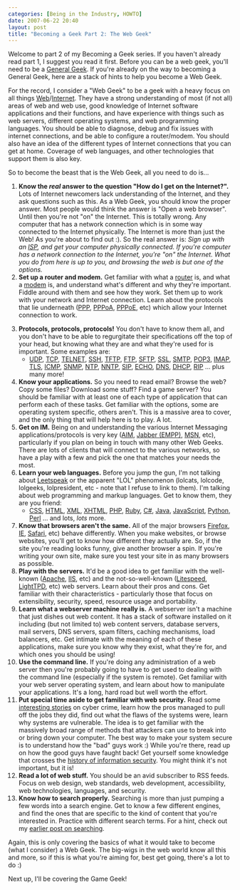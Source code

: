```yaml
---
categories: [Being in the Industry, HOWTO]
date: 2007-06-22 20:40
layout: post
title: "Becoming a Geek Part 2: The Web Geek"
---
```

Welcome to part 2 of my Becoming a Geek series. If you haven't already read part 1, I suggest you read it first. Before you can be a web geek, you'll need to be a <a href="/posts/becoming-a-geek-part-1-the-general-geek/" title="Becoming a Geek Part 1: The General Geek">General Geek</a>. If you're already on the way to becoming a General Geek, here are a stack of hints to help you become a Web Geek.

<!--more-->

For the record, I consider a "Web Geek" to be a geek with a heavy focus on all things <a href="http://en.wikipedia.org/wiki/World_Wide_Web" title="World Wide Web">Web</a>/<a href="http://en.wikipedia.org/wiki/Internet" title="Internet">Internet</a>. They have a strong understanding of most (if not all) areas of web and web use, good knowledge of Internet software applications and their functions, and have experience with things such as web servers, different operating systems, and web programming languages. You should be able to diagnose, debug and fix issues with internet connections, and be able to configure a router/modem. You should also have an idea of the different types of Internet connections that you can get at home. Coverage of web languages, and other technologies that support them is also key.

So to become the beast that is the Web Geek, all you need to do is...<ol><li><strong>Know the <em>real</em> answer to the question "How do I get on the Internet?".</strong> Lots of Internet newcomers lack understanding of the Internet, and they ask questions such as this. As a Web Geek, you should know the proper answer. Most people would think the answer is "Open a web browser". Until then you're not "on" the Internet. This is totally wrong. Any computer that has a network connection which is in some way connected to the Internet physically. The Internet is more than just the Web! As you're about to find out :). So the real answer is: <em>Sign up with an <a href="http://en.wikipedia.org/wiki/Internet_service_provider" title="Internet Service Provider">ISP</a>, and get your computer physically connected. If you're computer has a network connection to the Internet, you're "on" the Internet. What you do from here is up to you, and browsing the web is but one of the options.</em></li><li><strong>Set up a router and modem.</strong> Get familiar with what a <a href="http://en.wikipedia.org/wiki/Router" title="Router">router</a> is, and what a <a href="http://en.wikipedia.org/wiki/Modem" title="Modem">modem</a> is, and understand what's different and why they're important. Fiddle around with them and see how they work. Set them up to work with your network and Internet connection. Learn about the protocols that lie underneath (<a href="http://en.wikipedia.org/wiki/Point-to-Point_Protocol" title="Point-to-Point Protocol">PPP</a>, <a href="http://en.wikipedia.org/wiki/Point-to-Point_Protocol_over_ATM" title="Point-to-Point Protocol over ATM">PPPoA</a>, <a href="http://en.wikipedia.org/wiki/Point-to-Point_Protocol_over_Ethernet" title="Point-to-Point Protocol over Ethernet">PPPoE</a>, etc) which allow your Internet connection to work.
</li><li><strong>Protocols, protocols, protocols!</strong> You don't have to know them all, and you don't have to be able to regurgitate their specifications off the top of your head, but knowing what they are and what they're used for is important. Some examples are:<ul>
<li><a href="http://en.wikipedia.org/wiki/User_Datagram_Protocol" title="User Datagram Protocol">UDP</a>, <a href="http://en.wikipedia.org/wiki/Transmission_Control_Protocol" title="Transmission Control Protocol">TCP</a>, <a href="http://en.wikipedia.org/wiki/TELNET" title="TELNET">TELNET</a>, <a href="http://en.wikipedia.org/wiki/Secure_Shell" title="Secure Shell">SSH</a>, <a href="http://en.wikipedia.org/wiki/Trivial_File_Transfer_Protocol" title="Trivial File Transfer Protocol">TFTP</a>, <a href="http://en.wikipedia.org/wiki/File_Transfer_Protocol" title="File Transfer Protocol">FTP</a>, <a href="http://en.wikipedia.org/wiki/SSH_file_transfer_protocol" title="Secure/SSH File Transfer Protocol">SFTP</a>, <a href="http://en.wikipedia.org/wiki/Secure_Sockets_Layer" title="Secure Sockets Layer">SSL</a>, <a href="http://en.wikipedia.org/wiki/Simple_Mail_Transfer_Protocol" title="Simple Mail Transfer Protocol">SMTP</a>, <a href="http://en.wikipedia.org/wiki/Post_Office_Protocol" title="Post Office Protocol">POP3</a>, <a href="http://en.wikipedia.org/wiki/Internet_Message_Access_Protocol" title="Internet Message Access Protocol">IMAP</a>, <a href="http://en.wikipedia.org/wiki/Transport_Layer_Security" title="Transport Layer Security">TLS</a>, <a href="http://en.wikipedia.org/wiki/Internet_Control_Message_Protocol" title="Internet Control Message Protocol">ICMP</a>, <a href="http://en.wikipedia.org/wiki/Simple_Network_Management_Protocol" title="Simple Network Management Protocol">SNMP</a>, <a href="http://en.wikipedia.org/wiki/Network_Time_Protocol" title="Network Time Protocol">NTP</a>, <a href="http://en.wikipedia.org/wiki/Network_News_Transfer_Protocol" title="Network News Transfer Protocol">NNTP</a>, <a href="http://en.wikipedia.org/wiki/Session_Initiation_Protocol" title="Session Initiation Protocol">SIP</a>, <a href="http://en.wikipedia.org/wiki/ECHO_protocol" title="ECHO">ECHO</a>, <a href="http://en.wikipedia.org/wiki/Domain_Name_System" title="Domain Name System">DNS</a>, <a href="http://en.wikipedia.org/wiki/Dynamic_Host_Configuration_Protocol" title="Dynamic Host Configuration Protocol">DHCP</a>, <a href="http://en.wikipedia.org/wiki/Routing_Information_Protocol" title="Rougint Information Protocol">RIP</a> ... plus many more!</li></ul></li><li><strong>Know your applications.</strong> So you need to read email? Browse the web? Copy some files? Download some stuff? Find a game server? You should be familiar with at least one of each type of application that can perform each of these tasks. Get familiar with the options, some are operating system specific, others aren't. This is a massive area to cover, and the only thing that will help here is to play. A lot.
</li><li><strong>Get on IM.</strong> Being on and understanding the various Internet Messaging applications/protocols is very key (<a href="http://en.wikipedia.org/wiki/AOL_Instant_Messenger" title="AOL Instant Messenger">AIM</a>, <a href="http://en.wikipedia.org/wiki/Extensible_Messaging_and_Presence_Protocol" title="Jabber">Jabber (EMPP)</a>, <a href="http://en.wikipedia.org/wiki/MSN_Messenger" title="MSN Messenger">MSN</a>, etc), particularly if you plan on being in touch with many other Web Geeks. There are lots of clients that will connect to the various networks, so have a play with a few and pick the one that matches your needs the most.</li><li><strong>Learn your web languages.</strong> Before you jump the gun, I'm not talking about <a href="http://en.wikipedia.org/wiki/Leet" title="Leet">Leetspeak</a> or the apparent "LOL" phenomenon (lolcats, lolcode, lolgeeks, lolpresident, etc - note that I refuse to link to them). I'm talking about web programming and markup languages. Get to know them, they are you friend:<ul><li><a href="http://en.wikipedia.org/wiki/Cascading_Style_Sheets" title="Cascading Style Sheets">CSS</a>, <a href="http://en.wikipedia.org/wiki/HTML" title="HTML">HTML</a>, <a href="http://en.wikipedia.org/wiki/XML" title="XML">XML</a>, <a href="http://en.wikipedia.org/wiki/XHTML" title="XHTML">XHTML</a>, <a href="http://en.wikipedia.org/wiki/PHP" title="PHP">PHP</a>, <a href="http://en.wikipedia.org/wiki/Ruby_programming_language" title="Ruby">Ruby</a>, <a href="http://en.wikipedia.org/wiki/C_Sharp" title="C#">C#</a>, <a href="http://en.wikipedia.org/wiki/Java_(programming_language)" title="Java">Java</a>, <a href="http://en.wikipedia.org/wiki/JavaScript" title="JavaScript">JavaScript</a>, <a href="http://en.wikipedia.org/wiki/Python_(programming_language)" title="Python">Python</a>, <a href="http://en.wikipedia.org/wiki/Perl" title="Perl">Perl</a> ... and lots, <em>lots</em> more.</li></ul></li><li><strong>Know that browsers aren't the same.</strong> All of the major browsers <a href="http://en.wikipedia.org/wiki/Mozilla_Firefox" title="Firefox">Firefox</a>, <a href="http://en.wikipedia.org/wiki/Internet_Explorer" title="Internet Explorer">IE</a>, <a href="http://en.wikipedia.org/wiki/Safari_(web_browser)" title="Safari">Safari</a>, etc) behave differently. When you make websites, or browse websites, you'll get to know how different they actually are. So, if the site you're reading looks funny, give another browser a spin. If you're writing your own site, make sure you test your site in as many browsers as possible.</li><li><strong>Play with the servers.</strong> It'd be a good idea to get familiar with the well-known (<a href="http://en.wikipedia.org/wiki/Apache_HTTP_Server" title="Apache">Apache</a>, <a href="http://en.wikipedia.org/wiki/Internet_Information_Services" title="IIS">IIS</a>, etc) and the not-so-well-known (<a href="http://en.wikipedia.org/wiki/LiteSpeed_Web_Server" title="Litespeed">Litespeed</a>, <a href="http://en.wikipedia.org/wiki/Lighttpd" title="LightTPD">LightTPD</a>, etc) web servers. Learn about their pros and cons. Get familiar with their characteristics - particularly those that focus on extensibility, security, speed, resource usage and portability.</li><li><strong>Learn what a webserver machine really is.</strong> A webserver isn't a machine that just dishes out web content. It has a stack of software installed on it including (but not limited to) web content servers, database servers, mail servers, DNS servers, spam filters, caching mechanisms, load balancers, etc. Get intimate with the meaning of each of these applications, make sure you know why they exist, what they're for, and which ones you should be using!</li><li><strong>Use the command line.</strong> If you're doing any administration of a web server then you're probably going to have to get used to dealing with the command line (especially if the system is remote). Get familiar with your web server operating system, and learn about how to manipulate your applications. It's a long, hard road but well worth the effort.</li><li><strong>Put special time aside to get familiar with web security.</strong> Read some <a href="http://www.amazon.com/Tangled-Web-Digital-Shadows-Cyberspace/dp/078972443X" title="Tangled Web">interesting stories</a> on cyber crime, learn how the pros managed to pull off the jobs they did, find out what the flaws of the systems were, learn why systems are vulnerable. The idea is to get familiar with the massively broad range of methods that attackers can use to break into or bring down your computer. The best way to make your system secure is to understand how the "bad" guys work :) While you're there, read up on how the good guys have faught back! Get yourself some knowledge that crosses the <a href="http://www.amazon.co.uk/Crypto-Secrecy-Privacy-New-Code/dp/0713993464" title="Crypto">history of information security</a>. You might think it's not important, but it is!</li><li><strong>Read a lot of web stuff.</strong> You should be an avid subscriber to RSS feeds. Focus on web design, web standards, web development, accessibility, web technologies, languages, and security.</li><li><strong>Know how to search properly.</strong> Searching is more than just pumping a few words into a search engine. Get to know a few different engines, and find the ones that are specific to the kind of content that you're interested in. Practice with different search terms. For a hint, check out my <a href="/posts/the-art-of-googling/" title="The Art of Googling">earlier post on searching</a>.</li></ol>
Again, this is only covering the basics of what it would take to become (what I consider) a Web Geek. The big-wigs in the web world know all this and more, so if this is what you're aiming for, best get going, there's a lot to do :)

Next up, I'll be covering the Game Geek!
